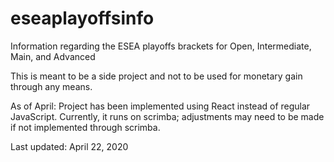 # eseaplayoffsinfo
Information regarding the ESEA playoffs brackets for Open, Intermediate, Main, and Advanced

This is meant to be a side project and not to be used for monetary gain through any means.

As of April: Project has been implemented using React instead of regular JavaScript. Currently, it runs on scrimba; adjustments may need to be made if not implemented through scrimba.

Last updated: April 22, 2020
